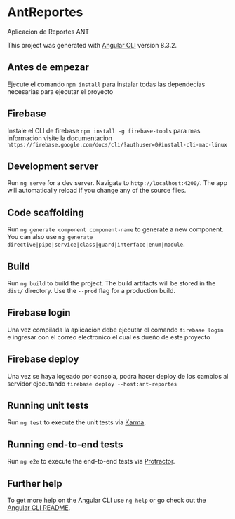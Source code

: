 # AntReportes
Aplicacion de Reportes ANT

This project was generated with [Angular CLI](https://github.com/angular/angular-cli) version 8.3.2.

## Antes de empezar

Ejecute el comando `npm install` para instalar todas las dependecias necesarias para ejecutar el proyecto

## Firebase

Instale el CLI de firebase `npm install -g firebase-tools` para mas informacion visite la documentacion  `https://firebase.google.com/docs/cli/?authuser=0#install-cli-mac-linux`

## Development server

Run `ng serve` for a dev server. Navigate to `http://localhost:4200/`. The app will automatically reload if you change any of the source files.

## Code scaffolding

Run `ng generate component component-name` to generate a new component. You can also use `ng generate directive|pipe|service|class|guard|interface|enum|module`.

## Build

Run `ng build` to build the project. The build artifacts will be stored in the `dist/` directory. Use the `--prod` flag for a production build.

## Firebase login

Una vez compilada la aplicacion debe ejecutar el comando `firebase login` e ingresar con el correo electronico el cual es dueño de este proyecto

## Firebase deploy

Una vez se haya logeado por consola, podra hacer deploy de los cambios al servidor ejecutando `firebase deploy --host:ant-reportes`

## Running unit tests

Run `ng test` to execute the unit tests via [Karma](https://karma-runner.github.io).

## Running end-to-end tests

Run `ng e2e` to execute the end-to-end tests via [Protractor](http://www.protractortest.org/).

## Further help

To get more help on the Angular CLI use `ng help` or go check out the [Angular CLI README](https://github.com/angular/angular-cli/blob/master/README.md).
